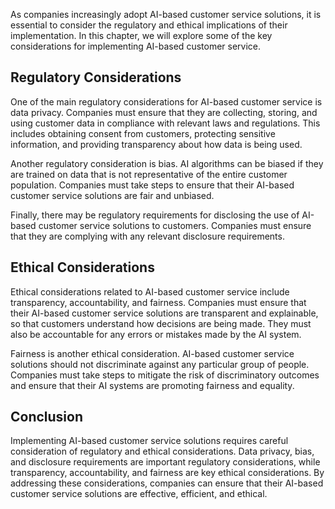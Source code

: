 
As companies increasingly adopt AI-based customer service solutions, it is essential to consider the regulatory and ethical implications of their implementation. In this chapter, we will explore some of the key considerations for implementing AI-based customer service.

Regulatory Considerations
-------------------------

One of the main regulatory considerations for AI-based customer service is data privacy. Companies must ensure that they are collecting, storing, and using customer data in compliance with relevant laws and regulations. This includes obtaining consent from customers, protecting sensitive information, and providing transparency about how data is being used.

Another regulatory consideration is bias. AI algorithms can be biased if they are trained on data that is not representative of the entire customer population. Companies must take steps to ensure that their AI-based customer service solutions are fair and unbiased.

Finally, there may be regulatory requirements for disclosing the use of AI-based customer service solutions to customers. Companies must ensure that they are complying with any relevant disclosure requirements.

Ethical Considerations
----------------------

Ethical considerations related to AI-based customer service include transparency, accountability, and fairness. Companies must ensure that their AI-based customer service solutions are transparent and explainable, so that customers understand how decisions are being made. They must also be accountable for any errors or mistakes made by the AI system.

Fairness is another ethical consideration. AI-based customer service solutions should not discriminate against any particular group of people. Companies must take steps to mitigate the risk of discriminatory outcomes and ensure that their AI systems are promoting fairness and equality.

Conclusion
----------

Implementing AI-based customer service solutions requires careful consideration of regulatory and ethical considerations. Data privacy, bias, and disclosure requirements are important regulatory considerations, while transparency, accountability, and fairness are key ethical considerations. By addressing these considerations, companies can ensure that their AI-based customer service solutions are effective, efficient, and ethical.

